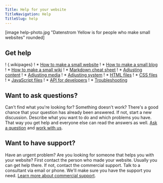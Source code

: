```yaml
---
Title: Help for your website
TitleNavigation: Help
TitleSlug: help
---
```

[image help-photo.jpg "Datenstrom Yellow is for people who make small websites" rounded]

## Get help

! {.wikipages}
! * [How to make a small website](how-to-make-a-small-website)
! * [How to make a small blog](how-to-make-a-small-blog)
! * [How to make a small wiki](how-to-make-a-small-wiki)
! * [Markdown cheat sheet](markdown-cheat-sheet)
! * [Adjusting content](adjusting-content)
! * [Adjusting media](adjusting-media)
! * [Adjusting system](adjusting-system)
! * [HTML files](html-files)
! * [CSS files](css-files)
! * [JavaScript files](javascript-files)
! * [API for developers](api-for-developers)
! * [Troubleshooting](troubleshooting)

## Want to ask questions?

Can't find what you're looking for? Something doesn't work? There's a good chance that your question has already been answered. If not, start a new discussion. Describe what you want to do and which problems you have. That way you get help and everyone else can read the answers as well. [Ask a question](https://github.com/datenstrom/yellow/discussions) and [work with us](contributing-guidelines). 

## Want to have support?

Have an urgent problem? Are you looking for someone that helps you with your website? First contact the person who made your website. Usually you can get help there. If not, contact the commercial support. Talk to a consultant via email or phone. We'll make sure you have the support you need. [Learn more about commercial support](https://mayberg.se/support/).

